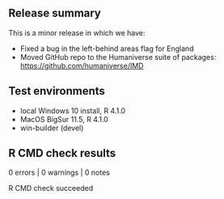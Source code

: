 ## Release summary
This is a minor release in which we have:

* Fixed a bug in the left-behind areas flag for England
* Moved GitHub repo to the Humaniverse suite of packages: https://github.com/humaniverse/IMD

## Test environments
* local Windows 10 install, R 4.1.0
* MacOS BigSur 11.5, R 4.1.0
* win-builder (devel)

## R CMD check results
0 errors | 0 warnings | 0 notes

R CMD check succeeded
